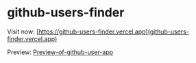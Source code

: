 # github-users-finder

Visit now: [https://github-users-finder.vercel.app](github-users-finder.vercel.app)

Preview:
[Preview-of-github-user-app](https://raw.githubusercontent.com/g-rohit/github-users-finder/main/screencapture-github-users-finder-vercel-app.png)
